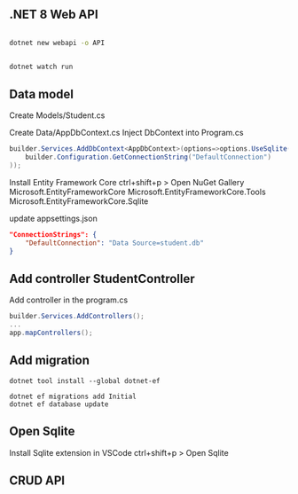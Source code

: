## .NET 8 Web API

```bash

dotnet new webapi -o API


dotnet watch run

```

## Data model

Create Models/Student.cs

Create Data/AppDbContext.cs
Inject DbContext into Program.cs
```cs
builder.Services.AddDbContext<AppDbContext>(options=>options.UseSqlite(
    builder.Configuration.GetConnectionString("DefaultConnection")
));
```

Install Entity Framework Core
ctrl+shift+p > Open NuGet Gallery
Microsoft.EntityFrameworkCore
Microsoft.EntityFrameworkCore.Tools
Microsoft.EntityFrameworkCore.Sqlite

update appsettings.json
```json
"ConnectionStrings": {
    "DefaultConnection": "Data Source=student.db"
}
```

## Add controller StudentController
Add controller in the program.cs
```cs
builder.Services.AddControllers();
...
app.mapControllers();


```


## Add migration

```
dotnet tool install --global dotnet-ef

dotnet ef migrations add Initial
dotnet ef database update
```

## Open Sqlite
Install Sqlite extension in VSCode
ctrl+shift+p > Open Sqlite


## CRUD API
